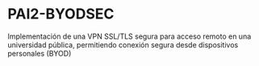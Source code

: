 # PAI2-BYODSEC
Implementación de una VPN SSL/TLS segura para acceso remoto en una universidad pública, permitiendo conexión segura desde dispositivos personales (BYOD)
